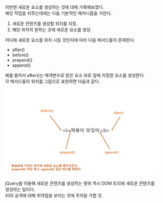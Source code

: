 <p>
이번엔 새로운 요소를 생성하는 것에 대해 기록해보겠다.<br />
해당 작업을 치루는데에는 다음 기본적인 메커니즘을 거친다.
</p>

<ol>
<li>새로운 컨텐츠를 생성할 위치를 지정.</li>    
<li>해당 위치의 원하는 곳에 새로운 요소를 생성.</li>
</ol>

<p>
어디에 새로운 요소를 위치 시킬 것인지에 따라
다음 메서드들이 존재한다.
</p>

<ul>
    <li>after()</li>
    <li>before()</li>
    <li>prepend()</li>
    <li>append()</li>
</ul>

<p>
예를 들어서 after()는 매개변수로 받은 요소 바로 앞에 지정한 요소를 생성한다.<br />
각 메서드들의 위치를 그림으로 표현하면 다음과 같다.
</p>

<img src="https://github.com/TaekGeunLee/study_frontEnd/blob/master/readmeImg/B2_6-1.png" alt="B2_6-1" />

<p>
jQuery를 이용해 새로운 콘텐츠를 생성하는 행위 역시 DOM 트리에 새로운 콘텐츠를 생성하는 일이다.<br />
XSS 공격에 대해 취약점을 보이는 것에 주의을 가할 것.
</p>